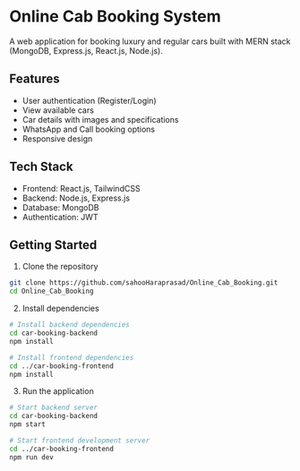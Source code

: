 # Online Cab Booking System

A web application for booking luxury and regular cars built with MERN stack (MongoDB, Express.js, React.js, Node.js).

## Features
- User authentication (Register/Login)
- View available cars
- Car details with images and specifications
- WhatsApp and Call booking options
- Responsive design

## Tech Stack
- Frontend: React.js, TailwindCSS
- Backend: Node.js, Express.js
- Database: MongoDB
- Authentication: JWT

## Getting Started

1. Clone the repository
```bash
git clone https://github.com/sahooHaraprasad/Online_Cab_Booking.git
cd Online_Cab_Booking
```

2. Install dependencies
```bash
# Install backend dependencies
cd car-booking-backend
npm install

# Install frontend dependencies
cd ../car-booking-frontend
npm install
```

3. Run the application
```bash
# Start backend server
cd car-booking-backend
npm start

# Start frontend development server
cd ../car-booking-frontend
npm run dev
```